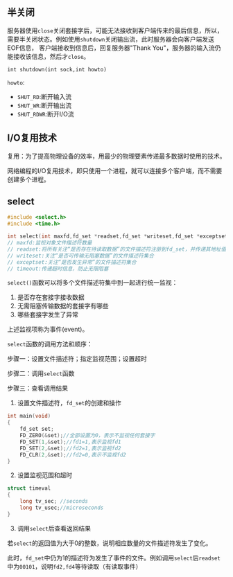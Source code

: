 ## 半关闭
服务器使用`close`关闭套接字后，可能无法接收到客户端传来的最后信息，所以，需要半关闭状态。例如使用`shutdown`关闭输出流，此时服务器会向客户端发送EOF信息，
客户端接收到信息后，回复服务器"Thank You"，服务器的输入流仍能接收该信息，然后才`close`。

`int shutdown(int sock,int howto)`

`howto`:

* `SHUT_RD`:断开输入流
* `SHUT_WR`:断开输出流
* `SHUT_RDWR`:断开I/O流


## I/O复用技术

复用：为了提高物理设备的效率，用最少的物理要素传递最多数据时使用的技术。

网络编程的I/O复用技术，即只使用一个进程，就可以连接多个客户端，而不需要创建多个进程。

## select
```C++
#include <select.h>
#include <time.h>

int select(int maxfd,fd_set *readset,fd_set *writeset,fd_set *exceptset,const struct timeval *timeout);
// maxfd:监视对象文件描述符数量
// readset:将所有关注“是否存在待读取数据”的文件描述符注册到fd_set，并传递其地址值
// writeset:关注“是否可传输无阻塞数据”的文件描述符集合
// exceptset:关注“是否发生异常”的文件描述符集合
// timeout:传递超时信息，防止无限阻塞
```

`select()`函数可以将多个文件描述符集中到一起进行统一监视：
1. 是否存在套接字接收数据
2. 无需阻塞传输数据的套接字有哪些
3. 哪些套接字发生了异常

上述监视项称为事件(event)。

`select`函数的调用方法和顺序：

步骤一：设置文件描述符；指定监视范围；设置超时

步骤二：调用`select`函数

步骤三：查看调用结果

1. 设置文件描述符，`fd_set`的创建和操作

```C++
int main(void)
{
    fd_set set;
    FD_ZERO(&set);//全部设置为0，表示不监视任何套接字
    FD_SET(1,&set);//fd1=1,表示监视fd1
    FD_SET(2,&set);//fd2=1,表示监视fd2
    FD_CLR(2,&set);//fd2=0,表示不监视fd2
}
```

2. 设置监视范围和超时

```C++
struct timeval
{
    long tv_sec; //seconds
    long tv_usec;//microseconds
}
```

3. 调用`select`后查看返回结果

若`select`的返回值为大于0的整数，说明相应数量的文件描述符发生了变化。

此时，`fd_set`中仍为1的描述符为发生了事件的文件。例如调用`select`后`readset`中为`00101`，说明`fd2,fd4`等待读取（有读取事件）



